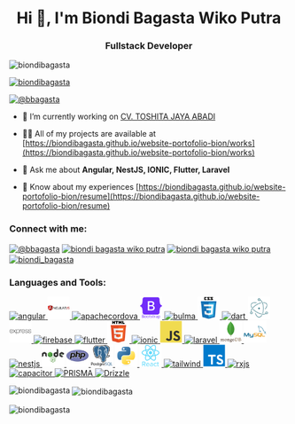 <h1 align="center">Hi 👋, I'm Biondi Bagasta Wiko Putra</h1>
<h3 align="center">Fullstack Developer</h3>

<p align="left"> <img src="https://komarev.com/ghpvc/?username=biondibagasta&label=Profile%20views&color=0e75b6&style=flat" alt="biondibagasta" /> </p>

<p align="left"> <a href="https://github.com/ryo-ma/github-profile-trophy"><img src="https://github-profile-trophy.vercel.app/?username=biondibagasta" alt="biondibagasta" /></a> </p>

<p align="left"> <a href="https://twitter.com/@bbagasta" target="blank"><img src="https://img.shields.io/twitter/follow/@bbagasta?logo=twitter&style=for-the-badge" alt="@bbagasta" /></a> </p>

- 🔭 I’m currently working on [CV. TOSHITA JAYA ABADI](https://www.adamulti.com/)

- 👨‍💻 All of my projects are available at [https://biondibagasta.github.io/website-portofolio-bion/works](https://biondibagasta.github.io/website-portofolio-bion/works)

- 💬 Ask me about **Angular, NestJS, IONIC, Flutter, Laravel**

- 📄 Know about my experiences [https://biondibagasta.github.io/website-portofolio-bion/resume](https://biondibagasta.github.io/website-portofolio-bion/resume)

<h3 align="left">Connect with me:</h3>
<p align="left">
<a href="https://twitter.com/@bbagasta" target="blank"><img align="center" src="https://raw.githubusercontent.com/rahuldkjain/github-profile-readme-generator/master/src/images/icons/Social/twitter.svg" alt="@bbagasta" height="30" width="40" /></a>
<a href="https://linkedin.com/in/biondi bagasta wiko putra" target="blank"><img align="center" src="https://raw.githubusercontent.com/rahuldkjain/github-profile-readme-generator/master/src/images/icons/Social/linked-in-alt.svg" alt="biondi bagasta wiko putra" height="30" width="40" /></a>
<a href="https://fb.com/biondi bagasta wiko putra" target="blank"><img align="center" src="https://raw.githubusercontent.com/rahuldkjain/github-profile-readme-generator/master/src/images/icons/Social/facebook.svg" alt="biondi bagasta wiko putra" height="30" width="40" /></a>
<a href="https://instagram.com/biondi_bagasta" target="blank"><img align="center" src="https://raw.githubusercontent.com/rahuldkjain/github-profile-readme-generator/master/src/images/icons/Social/instagram.svg" alt="biondi_bagasta" height="30" width="40" /></a>
</p>

<h3 align="left">Languages and Tools:</h3>
<p align="left"> <a href="https://angular.io" target="_blank" rel="noreferrer"> <img src="https://angular.io/assets/images/logos/angular/angular.svg" alt="angular" width="40" height="40"/> </a> <a href="https://angular.io" target="_blank" rel="noreferrer"> <img src="https://raw.githubusercontent.com/devicons/devicon/master/icons/angularjs/angularjs-original-wordmark.svg" alt="angularjs" width="40" height="40"/> </a> <a href="https://cordova.apache.org/" target="_blank" rel="noreferrer"> <img src="https://www.vectorlogo.zone/logos/apache_cordova/apache_cordova-icon.svg" alt="apachecordova" width="40" height="40"/> </a> <a href="https://getbootstrap.com" target="_blank" rel="noreferrer"> <img src="https://raw.githubusercontent.com/devicons/devicon/master/icons/bootstrap/bootstrap-plain-wordmark.svg" alt="bootstrap" width="40" height="40"/> </a> <a href="https://bulma.io/" target="_blank" rel="noreferrer"> <img src="https://raw.githubusercontent.com/gilbarbara/logos/804dc257b59e144eaca5bc6ffd16949752c6f789/logos/bulma.svg" alt="bulma" width="40" height="40"/> </a> <a href="https://www.w3schools.com/css/" target="_blank" rel="noreferrer"> <img src="https://raw.githubusercontent.com/devicons/devicon/master/icons/css3/css3-original-wordmark.svg" alt="css3" width="40" height="40"/> </a> <a href="https://dart.dev" target="_blank" rel="noreferrer"> <img src="https://www.vectorlogo.zone/logos/dartlang/dartlang-icon.svg" alt="dart" width="40" height="40"/> </a> <a href="https://www.electronjs.org" target="_blank" rel="noreferrer"> <img src="https://raw.githubusercontent.com/devicons/devicon/master/icons/electron/electron-original.svg" alt="electron" width="40" height="40"/> </a> <a href="https://expressjs.com" target="_blank" rel="noreferrer"> <img src="https://raw.githubusercontent.com/devicons/devicon/master/icons/express/express-original-wordmark.svg" alt="express" width="40" height="40"/> </a> <a href="https://firebase.google.com/" target="_blank" rel="noreferrer"> <img src="https://www.vectorlogo.zone/logos/firebase/firebase-icon.svg" alt="firebase" width="40" height="40"/> </a> <a href="https://flutter.dev" target="_blank" rel="noreferrer"> <img src="https://www.vectorlogo.zone/logos/flutterio/flutterio-icon.svg" alt="flutter" width="40" height="40"/> </a> <a href="https://www.w3.org/html/" target="_blank" rel="noreferrer"> <img src="https://raw.githubusercontent.com/devicons/devicon/master/icons/html5/html5-original-wordmark.svg" alt="html5" width="40" height="40"/> </a> <a href="https://ionicframework.com" target="_blank" rel="noreferrer"> <img src="https://upload.wikimedia.org/wikipedia/commons/d/d1/Ionic_Logo.svg" alt="ionic" width="40" height="40"/> </a> <a href="https://developer.mozilla.org/en-US/docs/Web/JavaScript" target="_blank" rel="noreferrer"> <img src="https://raw.githubusercontent.com/devicons/devicon/master/icons/javascript/javascript-original.svg" alt="javascript" width="40" height="40"/> </a> <a href="https://laravel.com/" target="_blank" rel="noreferrer"> <img src="https://upload.wikimedia.org/wikipedia/commons/thumb/9/9a/Laravel.svg/1969px-Laravel.svg.png" alt="laravel" width="40" height="40"/> </a> <a href="https://www.mongodb.com/" target="_blank" rel="noreferrer"> <img src="https://raw.githubusercontent.com/devicons/devicon/master/icons/mongodb/mongodb-original-wordmark.svg" alt="mongodb" width="40" height="40"/> </a> <a href="https://www.mysql.com/" target="_blank" rel="noreferrer"> <img src="https://raw.githubusercontent.com/devicons/devicon/master/icons/mysql/mysql-original-wordmark.svg" alt="mysql" width="40" height="40"/> </a> <a href="https://nestjs.com/" target="_blank" rel="noreferrer"> <img src="https://cdn.worldvectorlogo.com/logos/nestjs.svg" alt="nestjs" width="40" height="40"/> </a> <a href="https://nodejs.org" target="_blank" rel="noreferrer"> <img src="https://raw.githubusercontent.com/devicons/devicon/master/icons/nodejs/nodejs-original-wordmark.svg" alt="nodejs" width="40" height="40"/> </a> <a href="https://www.php.net" target="_blank" rel="noreferrer"> <img src="https://raw.githubusercontent.com/devicons/devicon/master/icons/php/php-original.svg" alt="php" width="40" height="40"/> </a> <a href="https://www.postgresql.org" target="_blank" rel="noreferrer"> <img src="https://raw.githubusercontent.com/devicons/devicon/master/icons/postgresql/postgresql-original-wordmark.svg" alt="postgresql" width="40" height="40"/> </a> <a href="https://www.python.org" target="_blank" rel="noreferrer"> <img src="https://raw.githubusercontent.com/devicons/devicon/master/icons/python/python-original.svg" alt="python" width="40" height="40"/> </a> <a href="https://reactjs.org/" target="_blank" rel="noreferrer"> <img src="https://raw.githubusercontent.com/devicons/devicon/master/icons/react/react-original-wordmark.svg" alt="react" width="40" height="40"/> </a> <a href="https://tailwindcss.com/" target="_blank" rel="noreferrer"> <img src="https://www.vectorlogo.zone/logos/tailwindcss/tailwindcss-icon.svg" alt="tailwind" width="40" height="40"/> </a> <a href="https://www.typescriptlang.org/" target="_blank" rel="noreferrer"> <img src="https://raw.githubusercontent.com/devicons/devicon/master/icons/typescript/typescript-original.svg" alt="typescript" width="40" height="40"/> </a> 
<a href="https://rxjs.dev/" target="_blank" rel="noreferrer"> <img src="https://www.dsebastien.net/content/images/2022/12/rxjs.svg" alt="rxjs" width="40" height="40"/> </a>
  <a href="https://capacitorjs.com/" target="_blank" rel="noreferrer"> <img src="https://cdn.worldvectorlogo.com/logos/capacitor-js.svg" alt="capacitor" width="40" height="40"/> </a>
  <a href="https://www.prisma.io/" target="_blank" rel="noreferrer"> <img src="https://cdn.worldvectorlogo.com/logos/prisma-3.svg" alt="PRISMA" width="40" height="40"/> </a>
  <a href="https://orm.drizzle.team/" target="_blank" rel="noreferrer"> <img src="https://pbs.twimg.com/profile_images/1767809210060877824/mAtEmNk0_400x400.jpg" alt="Drizzle" width="40" height="40"/> </a>
</p>

<p><img align="left" src="https://github-readme-stats.vercel.app/api/top-langs?username=biondibagasta&show_icons=true&locale=en&layout=compact" alt="biondibagasta" /></p>

<p>&nbsp;<img align="center" src="https://github-readme-stats.vercel.app/api?username=biondibagasta&show_icons=true&locale=en" alt="biondibagasta" /></p>

<p><img align="center" src="https://github-readme-streak-stats.herokuapp.com/?user=biondibagasta&" alt="biondibagasta" /></p>
